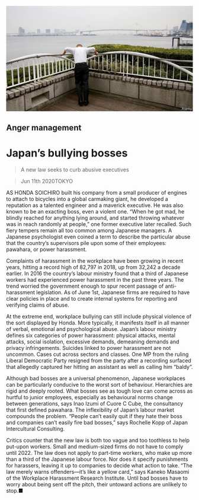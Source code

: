 ![](./images/20200613_WBP502.jpg)

## Anger management

# Japan’s bullying bosses

> A new law seeks to curb abusive executives

> Jun 11th 2020TOKYO

AS HONDA SOICHIRO built his company from a small producer of engines to attach to bicycles into a global carmaking giant, he developed a reputation as a talented engineer and a maverick executive. He was also known to be an exacting boss, even a violent one. “When he got mad, he blindly reached for anything lying around, and started throwing whatever was in reach randomly at people,” one former executive later recalled. Such fiery tempers remain all too common among Japanese managers. A Japanese psychologist even coined a term to describe the particular abuse that the country’s supervisors pile upon some of their employees: pawahara, or power harassment.

Complaints of harassment in the workplace have been growing in recent years, hitting a record high of 82,797 in 2018, up from 32,242 a decade earlier. In 2016 the country’s labour ministry found that a third of Japanese workers had experienced power harassment in the past three years. The trend worried the government enough to spur recent passage of anti-harassment legislation. As of June 1st, Japanese firms are required to have clear policies in place and to create internal systems for reporting and verifying claims of abuse.

At the extreme end, workplace bullying can still include physical violence of the sort displayed by Honda. More typically, it manifests itself in all manner of verbal, emotional and psychological abuse. Japan’s labour ministry defines six categories of power harassment: physical attacks, mental attacks, social isolation, excessive demands, demeaning demands and privacy infringements. Suicides linked to power harassment are not uncommon. Cases cut across sectors and classes. One MP from the ruling Liberal Democratic Party resigned from the party after a recording surfaced that allegedly captured her hitting an assistant as well as calling him “baldy”.

Although bad bosses are a universal phenomenon, Japanese workplaces can be particularly conducive to the worst sort of behaviour. Hierarchies are rigid and deeply rooted. What bosses see as tough love can come across as hurtful to junior employees, especially as behavioural norms change between generations, says Inao Izumi of Cuore C Cube, the consultancy that first defined pawahara. The inflexibility of Japan’s labour market compounds the problem. “People can’t easily quit if they hate their boss and companies can’t easily fire bad bosses,” says Rochelle Kopp of Japan Intercultural Consulting.

Critics counter that the new law is both too vague and too toothless to help put-upon workers. Small and medium-sized firms do not have to comply until 2022. The law does not apply to part-time workers, who make up more than a third of the Japanese labour force. Nor does it specify punishments for harassers, leaving it up to companies to decide what action to take. “The law merely warns offenders—it’s like a yellow card,” says Kaneko Masaomi of the Workplace Harassment Research Institute. Until bad bosses have to worry about being sent off the pitch, their untoward actions are unlikely to stop.■